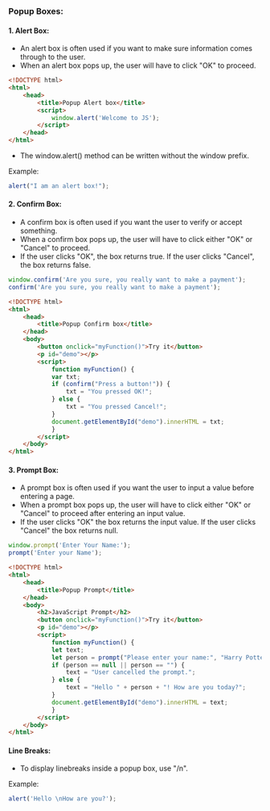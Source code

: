 ### Popup Boxes:
#### 1. Alert Box:
* An alert box is often used if you want to make sure information comes through to the user.
* When an alert box pops up, the user will have to click "OK" to proceed.
```html
<!DOCTYPE html>
<html>
    <head>
        <title>Popup Alert box</title>
        <script>
            window.alert('Welcome to JS');
        </script>
    </head>
</html>
```
* The window.alert() method can be written without the window prefix.

Example:
```js
alert("I am an alert box!");
```
#### 2. Confirm Box:
* A confirm box is often used if you want the user to verify or accept something.
* When a confirm box pops up, the user will have to click either "OK" or "Cancel" to proceed.
* If the user clicks "OK", the box returns true. If the user clicks "Cancel", the box returns false.
```js
window.confirm('Are you sure, you really want to make a payment');
confirm('Are you sure, you really want to make a payment');
```
```html
<!DOCTYPE html>
<html>
    <head>
        <title>Popup Confirm box</title>
    </head>
    <body>
        <button onclick="myFunction()">Try it</button>
        <p id="demo"></p>
        <script>
            function myFunction() {
            var txt;
            if (confirm("Press a button!")) {
                txt = "You pressed OK!";
            } else {
                txt = "You pressed Cancel!";
            }
            document.getElementById("demo").innerHTML = txt;
            }
        </script>
    </body>
</html>
```
#### 3. Prompt Box:
* A prompt box is often used if you want the user to input a value before entering a page.
* When a prompt box pops up, the user will have to click either "OK" or "Cancel" to proceed after entering an input value.
* If the user clicks "OK" the box returns the input value. If the user clicks "Cancel" the box returns null.
```js
window.prompt('Enter Your Name:');
prompt('Enter your Name');
```
```html
<!DOCTYPE html>
<html>
    <head>
        <title>Popup Prompt</title>
    </head>
    <body>
        <h2>JavaScript Prompt</h2>
        <button onclick="myFunction()">Try it</button>
        <p id="demo"></p>
        <script>
            function myFunction() {
            let text;
            let person = prompt("Please enter your name:", "Harry Potter");
            if (person == null || person == "") {
                text = "User cancelled the prompt.";
            } else {
                text = "Hello " + person + "! How are you today?";
            }
            document.getElementById("demo").innerHTML = text;
            }
        </script>
    </body>
</html>
```
#### Line Breaks:
* To display linebreaks inside a popup box, use "/n".

Example:
```js
alert('Hello \nHow are you?');
```